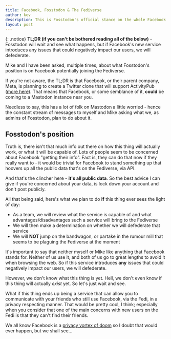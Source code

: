 ```yaml
---
title: Facebook, Fosstodon & The Fediverse
author: kev
description: This is Fosstodon's official stance on the whole Facebook joining the Fediverse debacle.
layout: post
---
```


{: .notice}
**TL;DR (if you can't be bothered reading all of the below)** - Fosstodon will wait and see what happens, but if Facebook's new service introduces any issues that could negatively impact our users, we will defederate.

Mike and I have been asked, multiple times, about what Fosstodon's position is on Facebook potentially joining the Fediverse.

If you're not aware, the TL;DR is that Facebook, or their parent company, Meta, is planning to create a Twitter clone that will support ActivityPub ([more here](https://www.lifewire.com/how-metas-new-project-p92-could-deliver-the-killing-blow-to-twitter-7255582)). That means that Facebook, or some semblance of it, **could** be coming to a Mastodon instance near you.

Needless to say, this has a lot of folk on Mastodon a little worried - hence the constant stream of messages to myself and Mike asking what we, as admins of Fosstodon, plan to do about it.

## Fosstodon's position

Truth is, there isn't that much info out there on how this thing will actually work, or what it will be capable of. Lots of people seem to be concerned about Facebook "getting their info". Fact is, they can do that now if they really want to - it would be trivial for Facebook to stand something up that hoovers up all the public data that's on the Fediverse, via API.

And that's the clincher here - **it's all public data**. So the best advice I can give if you're concerned about your data, is lock down your account and don't post publicly.

All that being said, here's what we plan to do **if** this thing ever sees the light of day:
* As a team, we will review what the service is capable of and what advantages/disadvantages such a service will bring to the Fediverse
* We will then make a determination on whether we will defederate that service
* We will **NOT** jump on the bandwagon, or partake in the rumour mill that seems to be plaguing the Fediverse at the moment

It's important to say that neither myself or Mike like anything that Facebook stands for. Neither of us use it, and both of us go to great lengths to avoid it when browsing the web. So if this service introduces **any** issues that could negatively impact our users, we will defederate.

However, we don't know what this thing is yet. Hell, we don't even know if this thing will actually *exist* yet. So let's just wait and see.

What if this thing ends up being a service that can allow you to communicate with your friends who still use Facebook, via the Fedi, in a privacy respecting manner. That would be pretty cool, I think; especially when you consider that one of the main concerns with new users on the Fedi is that they can't find their friends.

We all know Facebook is a [privacy vortex of doom](https://kevquirk.com/why-you-shouldnt-use-facebook) so I doubt that would ever happen, but we shall see...